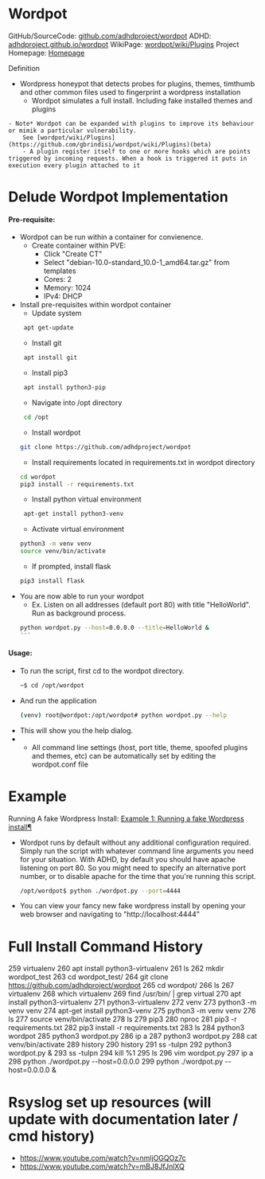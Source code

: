 # Wordpot

GitHub/SourceCode: [github.com/adhdproject/wordpot](https://github.com/adhdproject/wordpot)
ADHD: [adhdproject.github.io/wordpot](https://adhdproject.github.io/#!Tools/Annoyance/Wordpot.md)
WikiPage: [wordpot/wiki/Plugins](https://github.com/gbrindisi/wordpot/wiki/Plugins)
Project Homepage: [Homepage](http://brindi.si/g/projects/wordpot.html)

Definition
   -  Wordpress honeypot that detects probes for plugins, themes, timthumb and other common files used to fingerprint a wordpress installation
        - Wordpot simulates a full install. Including fake installed themes and plugins

    - Note* Wordpot can be expanded with plugins to improve its behaviour or mimik a particular vulnerability.
        See [wordpot/wiki/Plugins](https://github.com/gbrindisi/wordpot/wiki/Plugins)(beta)
        - A plugin register itself to one or more hooks which are points triggered by incoming requests. When a hook is triggered it puts in execution every plugin attached to it

# Delude Wordpot Implementation

#### Pre-requisite:
- Wordpot can be run within a container for convienence. 
    - Create container within PVE:
        - Click "Create CT"
        - Select "debian-10.0-standard_10.0-1_amd64.tar.gz" from templates
        - Cores: 2
        - Memory: 1024
        - IPv4: DHCP
- Install pre-requisites within wordpot container
    - Update system
    ```sh 
     apt get-update
    ```
    - Install git
    ```sh 
     apt install git 
    ```
    - Install pip3
    ```sh 
     apt install python3-pip 
    ```
    - Navigate into /opt directory
    ```sh 
     cd /opt
    ```
    - Install wordpot
    ```sh 
    git clone https://github.com/adhdproject/wordpot
    ```
    - Install requirements located in requirements.txt in wordpot directory
    ```sh 
    cd wordpot
    pip3 install -r requirements.txt
    ```
    - Install python virtual environment
    ```sh 
     apt-get install python3-venv
    ```
    - Activate virtual environment
    ```sh 
    python3 -m venv venv
    source venv/bin/activate
    ```
    - If prompted, install flask
    ```sh 
    pip3 install flask
    ```
- You are now able to run your wordpot
   - Ex. Listen on all addresses (default port 80) with title "HelloWorld". Run as background process.
    ```sh 
    python wordpot.py --host=0.0.0.0 --title=HelloWorld &
    '''
#### Usage:

- To run the script, first cd to the wordpot directory.
    ```sh 
    ~$ cd /opt/wordpot
    ```
- And run the application
    ```sh 
    (venv) root@wordpot:/opt/wordpot# python wordpot.py --help
    ```
- This will show you the help dialog.
- - All command line settings (host, port title, theme, spoofed plugins and themes, etc) can be automatically set by editing the wordpot.conf file

# Example

Running A fake Wordpress Install: [Example 1: Running a fake Wordpress install¶](https://adhdproject.github.io/#!Tools/Annoyance/Wordpot.md#Example_1:_Running_a_fake_Wordpress_install)
- Wordpot runs by default without any additional configuration required.
Simply run the script with whatever command line arguments you need for
your situation. With ADHD, by default you should have apache listening
on port 80. So you might need to specify an alternative port number, or
to disable apache for the time that you're running this script.
    ```sh 
    /opt/wordpot$ python ./wordpot.py --port=4444
    ```
- You can view your fancy new fake wordpress install by opening your web
browser and navigating to "http://localhost:4444"

# Full Install Command History
  259  virtualenv
  260  apt install python3-virtualenv
  261  ls
  262  mkdir wordpot_test
  263  cd wordpot_test/
  264  git clone https://github.com/adhdproject/wordpot
  265  cd wordpot/
  266  ls
  267  virtualenv
  268  which virtualenv
  269  find /usr/bin/ | grep virtual
  270  apt install python3-virtualenv
  271  python3-virtualenv
  272  venv
  273  python3 -m venv venv
  274      apt-get install python3-venv
  275  python3 -m venv venv
  276  ls
  277  source venv/bin/activate
  278  ls
  279  pip3
  280  nproc
  281  pip3 -r requirements.txt 
  282  pip3 install -r requirements.txt 
  283  ls
  284  python3 wordpot
  285  python3 wordpot.py 
  286  ip a
  287  python3 wordpot.py 
  288  cat venv/bin/activate
  289  history
  290  history
  291  ss -tulpn
  292  python3 wordpot.py &
  293  ss -tulpn
  294  kill %1
  295  ls
  296  vim wordpot.py 
  297  ip a
  298  python ./wordpot.py --host=0.0.0.0
  299  python ./wordpot.py --host=0.0.0.0 &

# Rsyslog set up resources (will update with documentation later / cmd history)

- https://www.youtube.com/watch?v=nmljOGQOz7c
- https://www.youtube.com/watch?v=mBJ8JfJnlXQ







